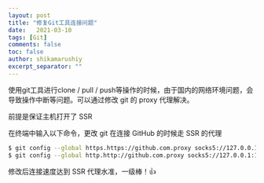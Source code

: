```yaml
---
layout: post
title: "修复Git工具连接问题"
date:   2021-03-10
tags: [Git]
comments: false
toc: false
author: shikamarushiy
excerpt_separator: ""
---
```

使用git工具进行clone / pull / push等操作的时候，由于国内的网络环境问题，会导致操作中断等问题。可以通过修改 git 的 proxy 代理解决。

前提是保证主机打开了 SSR 

在终端中输入以下命令，更改 git 在连接 GitHub 的时候走 SSR 的代理

```bash
$ git config --global https.https://github.com.proxy socks5://127.0.0.1:1080
$ git config --global http.http://github.com.proxy socks5://127.0.0.1:1080
```

修改后连接速度达到 SSR 代理水准，一级棒！👍